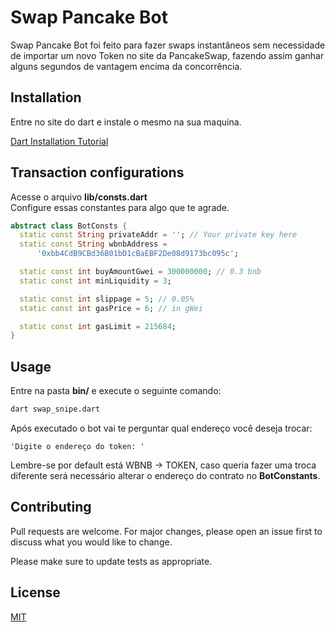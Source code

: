 # Swap Pancake Bot

Swap Pancake Bot foi feito para fazer swaps instantâneos sem necessidade de importar um novo Token no site da PancakeSwap, fazendo assim ganhar alguns segundos de vantagem encima da concorrência.

## Installation

Entre no site do dart e instale  o mesmo na sua maquina.

[Dart Installation Tutorial](https://dart.dev/get-dart)

## Transaction configurations

Acesse o arquivo **lib/consts.dart**\
Configure essas constantes para algo que te agrade.

```dart
abstract class BotConsts {
  static const String privateAddr = ''; // Your private key here
  static const String wbnbAddress =
      '0xbb4CdB9CBd36B01bD1cBaEBF2De08d9173bc095c';

  static const int buyAmountGwei = 300000000; // 0.3 bnb
  static const int minLiquidity = 3;

  static const int slippage = 5; // 0.05%
  static const int gasPrice = 6; // in gWei

  static const int gasLimit = 215684;
}
```

## Usage

Entre na pasta **bin/**
e execute o seguinte comando:

```bash
dart swap_snipe.dart
```

Após executado o bot vai te perguntar qual endereço você deseja trocar:
```
'Digite o endereço do token: '
```

Lembre-se por default está WBNB -> TOKEN, caso queria fazer uma troca diferente será necessário alterar o endereço do contrato no **BotConstants**.


## Contributing
Pull requests are welcome. For major changes, please open an issue first to discuss what you would like to change.

Please make sure to update tests as appropriate.

## License
[MIT](https://choosealicense.com/licenses/mit/)